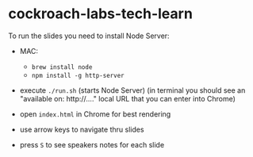 # cockroach-labs-tech-learn

To run the slides you need to install Node Server:

- MAC: 
	- `brew install node`
	- `npm install -g http-server`

- execute `./run.sh` (starts Node Server) (in terminal you should see an "available on: http://...." local URL that you can enter into Chrome) 
- open `index.html` in Chrome for best rendering
- use arrow keys to navigate thru slides
- press `S` to see speakers notes for each slide

